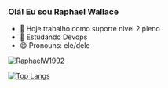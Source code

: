 ### Olá! Eu sou Raphael Wallace 

- 🔭 Hoje trabalho como suporte nivel 2 pleno
- 🌱 Estudando Devops
- 😄 Pronouns: ele/dele 

[![RaphaelW1992](https://github-readme-stats.vercel.app/api?username=RaphaelW1992)](https://github.com/anuraghazra/github-readme-stats)

[![Top Langs](https://github-readme-stats.vercel.app/api/top-langs/?username=RaphaelW1992)](https://github.com/anuraghazra/github-readme-stats)
